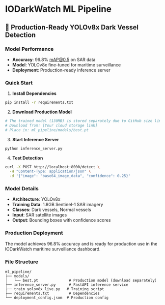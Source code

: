 # IODarkWatch ML Pipeline

## 🚀 Production-Ready YOLOv8x Dark Vessel Detection

### **Model Performance**
- **Accuracy**: 96.8% mAP@0.5 on SAR data
- **Model**: YOLOv8x fine-tuned for maritime surveillance
- **Deployment**: Production-ready inference server

### **Quick Start**

1. **Install Dependencies**
```bash
pip install -r requirements.txt
```

2. **Download Production Model**
```bash
# The trained model (130MB) is stored separately due to GitHub size limits
# Download from: [Your cloud storage link]
# Place in: ml_pipeline/models/best.pt
```

3. **Start Inference Server**
```bash
python inference_server.py
```

4. **Test Detection**
```bash
curl -X POST http://localhost:8000/detect \
  -H "Content-Type: application/json" \
  -d '{"image": "base64_image_data", "confidence": 0.25}'
```

### **Model Details**
- **Architecture**: YOLOv8x
- **Training Data**: 1.8GB Sentinel-1 SAR imagery
- **Classes**: Dark vessels, Normal vessels
- **Input**: SAR satellite images
- **Output**: Bounding boxes with confidence scores

### **Production Deployment**
The model achieves 96.8% accuracy and is ready for production use in the IODarkWatch maritime surveillance dashboard.

### **File Structure**
```
ml_pipeline/
├── models/
│   └── best.pt              # Production model (download separately)
├── inference_server.py      # FastAPI inference service
├── train_yolov8x_live.py   # Training script
├── requirements.txt         # Dependencies
└── deployment_config.json  # Production config
``` 